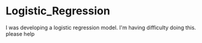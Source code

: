 # Logistic_Regression
I was  developing a logistic regression model. I'm having difficulty doing this. please help
